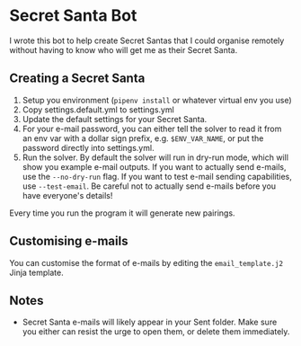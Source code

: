 # Secret Santa Bot

I wrote this bot to help create Secret Santas that I could organise remotely without having to know who will get me as
their Secret Santa.

## Creating a Secret Santa

1. Setup you environment (`pipenv install` or whatever virtual env you use)
2. Copy settings.default.yml to settings.yml
3. Update the default settings for your Secret Santa.
4. For your e-mail password, you can either tell the solver to read it from an env var with a dollar sign prefix,
   e.g. `$ENV_VAR_NAME`, or put the password directly into settings.yml.
5. Run the solver. By default the solver will run in dry-run mode, which will show you example e-mail outputs.
   If you want to actually send e-mails, use the `--no-dry-run` flag. If you want to test e-mail sending capabilities,
   use `--test-email`. Be careful not to actually send e-mails before you have everyone's details!

Every time you run the program it will generate new pairings.

## Customising e-mails

You can customise the format of e-mails by editing the `email_template.j2` Jinja template.

## Notes

* Secret Santa e-mails will likely appear in your Sent folder. Make sure you either can resist the urge to open them,
or delete them immediately.